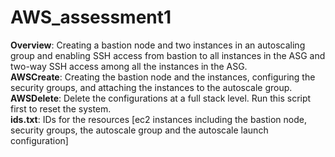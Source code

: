 # AWS_assessment1  
   **Overview**: Creating a bastion node and two instances in an autoscaling group and enabling SSH access from bastion to all instances in the ASG and two-way SSH access among all the instances in the ASG.    
   **AWSCreate**: Creating the bastion node and the instances, configuring the security groups, and attaching the instances to the autoscale group.    
   **AWSDelete**: Delete the configurations at a full stack level. Run this script first to reset the system.    
   **ids.txt**: IDs for the resources [ec2 instances including the bastion node, security groups, the autoscale group and the autoscale launch configuration]    
   
